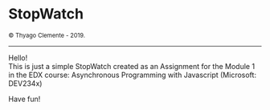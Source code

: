 <h1>StopWatch</h1>
<small>© Thyago Clemente - 2019.</small>
<hr>

Hello!<br>
This is just a simple StopWatch created as an Assignment for the Module 1 in the EDX course:
Asynchronous Programming with Javascript (Microsoft: DEV234x)<br>

Have fun!